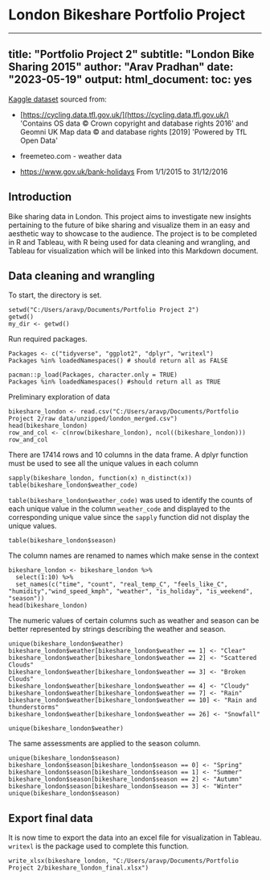 # London Bikeshare Portfolio Project
 
---
title: "Portfolio Project 2"
subtitle: "London Bike Sharing 2015"
author: "Arav Pradhan"
date: "2023-05-19"
output: 
  html_document: 
    toc: yes
---
[Kaggle dataset](https://www.kaggle.com/datasets/hmavrodiev/london-bike-sharing-dataset?resource=download) sourced from:

* [https://cycling.data.tfl.gov.uk/](https://cycling.data.tfl.gov.uk/) 'Contains OS data © Crown copyright and database rights 2016' and Geomni UK Map data © and database rights [2019] 'Powered by TfL Open Data'

* freemeteo.com - weather data

* https://www.gov.uk/bank-holidays From 1/1/2015 to 31/12/2016

## Introduction
Bike sharing data in London. This project aims to investigate new insights pertaining to the future of bike sharing and visualize them in an easy and aesthetic way to showcase to the audience. The project is to be completed in R and Tableau, with R being used for data cleaning and wrangling, and Tableau for visualization which will be linked into this Markdown document.

## Data cleaning and wrangling

To start, the directory is set.

```{r}
setwd("C:/Users/aravp/Documents/Portfolio Project 2")
getwd()
my_dir <- getwd()
```

Run required packages.
```{r}
Packages <- c("tidyverse", "ggplot2", "dplyr", "writexl")
Packages %in% loadedNamespaces() # should return all as FALSE

```
```{r}
pacman::p_load(Packages, character.only = TRUE)
Packages %in% loadedNamespaces() #should return all as TRUE
```


Preliminary exploration of data
```{r}
bikeshare_london <- read.csv("C:/Users/aravp/Documents/Portfolio Project 2/raw data/unzipped/london_merged.csv")
head(bikeshare_london)
row_and_col <- c(nrow(bikeshare_london), ncol((bikeshare_london)))
row_and_col
```
There are 17414 rows and 10 columns in the data frame. A dplyr function must be used to see all the unique values in each column
```{r}
sapply(bikeshare_london, function(x) n_distinct(x))
table(bikeshare_london$weather_code)
```
`table(bikeshare_london$weather_code)` was used to identify the counts of each unique value in the column `weather_code` and displayed to the corresponding unique value since the `sapply` function did not display the unique values. 

```{r}
table(bikeshare_london$season)
```
The column names are renamed to names which make sense in the context
```{r}
bikeshare_london <- bikeshare_london %>%
  select(1:10) %>%
  set_names(c("time", "count", "real_temp_C", "feels_like_C", "humidity","wind_speed_kmph", "weather", "is_holiday", "is_weekend", "season"))
head(bikeshare_london)
```
The numeric values of certain columns such as weather and season can be better represented by strings describing the weather and season.
```{r}
unique(bikeshare_london$weather)
bikeshare_london$weather[bikeshare_london$weather == 1] <- "Clear"
bikeshare_london$weather[bikeshare_london$weather == 2] <- "Scattered Clouds"
bikeshare_london$weather[bikeshare_london$weather == 3] <- "Broken Clouds"
bikeshare_london$weather[bikeshare_london$weather == 4] <- "Cloudy"
bikeshare_london$weather[bikeshare_london$weather == 7] <- "Rain"
bikeshare_london$weather[bikeshare_london$weather == 10] <- "Rain and thunderstorms"
bikeshare_london$weather[bikeshare_london$weather == 26] <- "Snowfall"

unique(bikeshare_london$weather)
```
The same assessments are applied to the season column.
```{r}
unique(bikeshare_london$season)
bikeshare_london$season[bikeshare_london$season == 0] <- "Spring"
bikeshare_london$season[bikeshare_london$season == 1] <- "Summer"
bikeshare_london$season[bikeshare_london$season == 2] <- "Autumn"
bikeshare_london$season[bikeshare_london$season == 3] <- "Winter"
unique(bikeshare_london$season)

```
## Export final data
It is now time to export the data into an excel file for visualization in Tableau. `writexl` is the package used to complete this function.
```{r}
write_xlsx(bikeshare_london, "C:/Users/aravp/Documents/Portfolio Project 2/bikeshare_london_final.xlsx")
```





